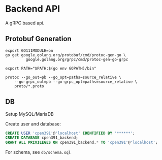# Backend API

A gRPC based api.

## Protobuf Generation

```shell
export GO111MODULE=on 
go get google.golang.org/protobuf/cmd/protoc-gen-go \
         google.golang.org/grpc/cmd/protoc-gen-go-grpc

export PATH="$PATH:$(go env GOPATH)/bin"

protoc --go_out=pb --go_opt=paths=source_relative \
    --go-grpc_out=pb --go-grpc_opt=paths=source_relative \
    proto/*.proto
```

## DB

Setup MySQL/MariaDB

Create user and database:

```sql
CREATE USER 'cpen391'@'localhost' IDENTIFIED BY '******';
CREATE DATABASE cpen391_backend;
GRANT ALL PRIVILEGES ON cpen391_backend.* TO 'cpen391'@'localhost';
```

For schema, see `db/schema.sql`